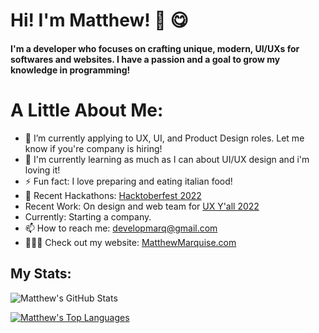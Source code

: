 # Hi! I'm Matthew! 👋 😋
#### I'm a developer who focuses on crafting unique, modern, UI/UXs for softwares and websites. I have a passion and a goal to grow my knowledge in programming!

<!--![Matthew's Profile Image](https://github.com/MattMarquise/MattMarquise/blob/master/profileimage.png)-->
<!--**MattMarquise/MattMarquise** is a ✨ _special_ ✨ repository because its `README.md` (this file) appears on your GitHub profile.-->
# A Little About Me:
  - 🔭 I’m currently applying to UX, UI, and Product Design roles. Let me know if you're company is hiring!
  - 🌱 I'm currently learning as much as I can about UI/UX design and i'm loving it!
  - ⚡ Fun fact: I love preparing and eating italian food!
  - 🥳 Recent Hackathons: [Hacktoberfest 2022](https://hacktoberfest.digitalocean.com/)
  - Recent Work: On design and web team for [UX Y'all 2022](https://www.uxyall.org/)
  - Currently: Starting a company.
  - 📫 How to reach me: developmarq@gmail.com
  - 👨🏼‍💻 Check out my website: [MatthewMarquise.com](https://matthewmarquise.com)
  <!-- - 💬 Ask me about: -->
 
## My Stats:

![Matthew's GitHub Stats](https://github-readme-stats.vercel.app/api/?username=MattMarquise&show_icons=true&title_color=fff&icon_color=79ff97&text_color=9f9f9f&bg_color=151515)

[![Matthew's Top Languages](https://github-readme-stats.vercel.app/api/top-langs/?username=MattMarquise&show_icons=true&title_color=fff&icon_color=79ff97&text_color=9f9f9f&bg_color=151515)](https://github.com/anuraghazra/github-readme-stats)


